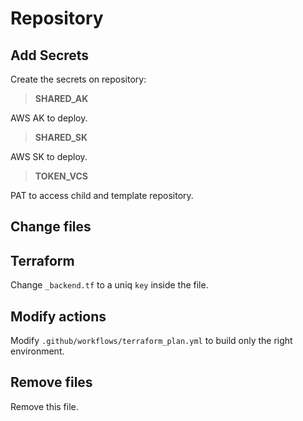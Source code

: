 # Repository

## Add Secrets

Create the secrets on repository:

> **SHARED_AK**

AWS AK to deploy.

> **SHARED_SK**

AWS SK to deploy.

> **TOKEN_VCS**

PAT to access child and template repository.

## Change files

## Terraform

Change `_backend.tf` to a uniq `key` inside the file.

## Modify actions

Modify `.github/workflows/terraform_plan.yml` to build only the right environment.

## Remove files

Remove this file.
